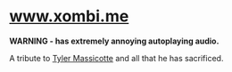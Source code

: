 # www.xombi.me

**WARNING - has extremely annoying autoplaying audio.**

A tribute to [Tyler Massicotte](https://github.com/MassicotteTyler) and all that
he has sacrificed.

